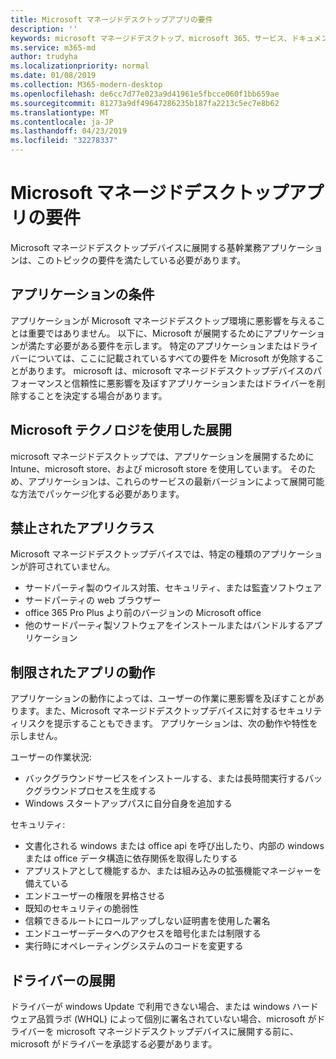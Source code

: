 ```yaml
---
title: Microsoft マネージドデスクトップアプリの要件
description: ''
keywords: microsoft マネージドデスクトップ、microsoft 365、サービス、ドキュメント
ms.service: m365-md
author: trudyha
ms.localizationpriority: normal
ms.date: 01/08/2019
ms.collection: M365-modern-desktop
ms.openlocfilehash: de6cc7d77e023a9d41961e5fbcce060f1bb659ae
ms.sourcegitcommit: 81273a9df49647286235b187fa2213c5ec7e8b62
ms.translationtype: MT
ms.contentlocale: ja-JP
ms.lasthandoff: 04/23/2019
ms.locfileid: "32278337"
---
```

# <a name="microsoft-managed-desktop-app-requirements"></a>Microsoft マネージドデスクトップアプリの要件

<!--This topic is the target for aka.ms/app-req. This is aka link is used from EA agreeement for MMD. do not delete.-->

<!--Application addendum -->
 
Microsoft マネージドデスクトップデバイスに展開する基幹業務アプリケーションは、このトピックの要件を満たしている必要があります。 

## <a name="application-condition"></a>アプリケーションの条件

アプリケーションが Microsoft マネージドデスクトップ環境に悪影響を与えることは重要ではありません。 以下に、Microsoft が展開するためにアプリケーションが満たす必要がある要件を示します。 特定のアプリケーションまたはドライバーについては、ここに記載されているすべての要件を Microsoft が免除することがあります。 microsoft は、microsoft マネージドデスクトップデバイスのパフォーマンスと信頼性に悪影響を及ぼすアプリケーションまたはドライバーを削除することを決定する場合があります。

## <a name="deployable-using-microsoft-technologies"></a>Microsoft テクノロジを使用した展開

microsoft マネージドデスクトップでは、アプリケーションを展開するために Intune、microsoft store、および microsoft store を使用しています。 そのため、アプリケーションは、これらのサービスの最新バージョンによって展開可能な方法でパッケージ化する必要があります。

## <a name="prohibited-app-classes"></a>禁止されたアプリクラス

Microsoft マネージドデスクトップデバイスでは、特定の種類のアプリケーションが許可されていません。
- サードパーティ製のウイルス対策、セキュリティ、または監査ソフトウェア
- サードパーティの web ブラウザー
- office 365 Pro Plus より前のバージョンの Microsoft office
- 他のサードパーティ製ソフトウェアをインストールまたはバンドルするアプリケーション

## <a name="restricted-app-behaviors"></a>制限されたアプリの動作

アプリケーションの動作によっては、ユーザーの作業に悪影響を及ぼすことがあります。また、Microsoft マネージドデスクトップデバイスに対するセキュリティリスクを提示することもできます。 アプリケーションは、次の動作や特性を示しません。 

ユーザーの作業状況:
- バックグラウンドサービスをインストールする、または長時間実行するバックグラウンドプロセスを生成する
- Windows スタートアップパスに自分自身を追加する

セキュリティ:
- 文書化される windows または office api を呼び出したり、内部の windows または office データ構造に依存関係を取得したりする
- アプリストアとして機能するか、または組み込みの拡張機能マネージャーを備えている
- エンドユーザーの権限を昇格させる
- 既知のセキュリティの脆弱性
- 信頼できるルートにロールアップしない証明書を使用した署名
- エンドユーザーデータへのアクセスを暗号化または制限する
- 実行時にオペレーティングシステムのコードを変更する

## <a name="driver-deployment"></a>ドライバーの展開

ドライバーが windows Update で利用できない場合、または windows ハードウェア品質ラボ (WHQL) によって個別に署名されていない場合、microsoft がドライバーを microsoft マネージドデスクトップデバイスに展開する前に、microsoft がドライバーを承認する必要があります。
